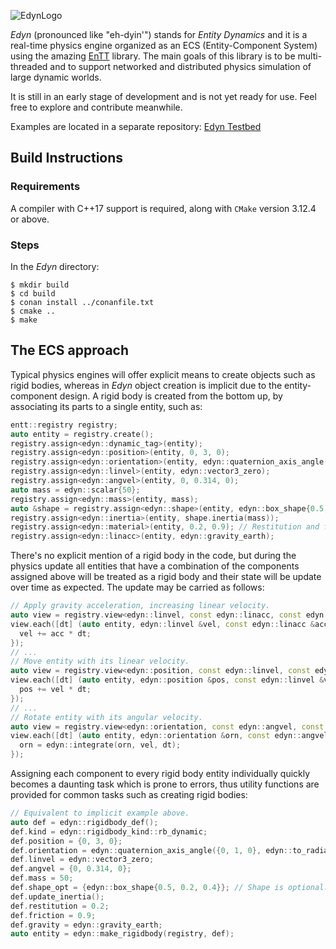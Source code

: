 ![EdynLogo](https://xissburg.com/images/EdynLogo.svg)

_Edyn_ (pronounced like "eh-dyin'") stands for _Entity Dynamics_ and it is a real-time physics engine organized as an ECS (Entity-Component System) using the amazing [EnTT](https://github.com/skypjack/entt) library. The main goals of this library is to be multi-threaded and to support networked and distributed physics simulation of large dynamic worlds.

It is still in an early stage of development and is not yet ready for use. Feel free to explore and contribute meanwhile.

Examples are located in a separate repository: [Edyn Testbed](https://github.com/xissburg/edyn-testbed)

## Build Instructions

### Requirements

A compiler with C++17 support is required, along with `CMake` version 3.12.4 or above.

### Steps

In the _Edyn_ directory:

```
$ mkdir build
$ cd build
$ conan install ../conanfile.txt
$ cmake ..
$ make
```

## The ECS approach

Typical physics engines will offer explicit means to create objects such as rigid bodies, whereas in _Edyn_ object creation is implicit due to the entity-component design. A rigid body is created from the bottom up, by associating its parts to a single entity, such as:

```cpp
entt::registry registry;
auto entity = registry.create();
registry.assign<edyn::dynamic_tag>(entity);
registry.assign<edyn::position>(entity, 0, 3, 0);
registry.assign<edyn::orientation>(entity, edyn::quaternion_axis_angle({0, 1, 0}, edyn::to_radians(30)));
registry.assign<edyn::linvel>(entity, edyn::vector3_zero);
registry.assign<edyn::angvel>(entity, 0, 0.314, 0);
auto mass = edyn::scalar{50};
registry.assign<edyn::mass>(entity, mass);
auto &shape = registry.assign<edyn::shape>(entity, edyn::box_shape{0.5, 0.2, 0.4});
registry.assign<edyn::inertia>(entity, shape.inertia(mass));
registry.assign<edyn::material>(entity, 0.2, 0.9); // Restitution and friction.
registry.assign<edyn::linacc>(entity, edyn::gravity_earth);
```

There's no explicit mention of a rigid body in the code, but during the physics update all entities that have a combination of the components assigned above will be treated as a rigid body and their state will be update over time as expected. The update may be carried as follows:

```cpp
// Apply gravity acceleration, increasing linear velocity.
auto view = registry.view<edyn::linvel, const edyn::linacc, const edyn::dynamic_tag>();
view.each([dt] (auto entity, edyn::linvel &vel, const edyn::linacc &acc, [[maybe_unused]] auto) {
  vel += acc * dt;
});
// ...
// Move entity with its linear velocity.
auto view = registry.view<edyn::position, const edyn::linvel, const edyn::dynamic_tag>();
view.each([dt] (auto entity, edyn::position &pos, const edyn::linvel &vel, [[maybe_unused]] auto) {
  pos += vel * dt;
});
// ...
// Rotate entity with its angular velocity.
auto view = registry.view<edyn::orientation, const edyn::angvel, const edyn::dynamic_tag>();
view.each([dt] (auto entity, edyn::orientation &orn, const edyn::angvel &vel, [[maybe_unused]] auto) {
  orn = edyn::integrate(orn, vel, dt);
});
```

Assigning each component to every rigid body entity individually quickly becomes a daunting task which is prone to errors, thus utility functions are provided for common tasks such as creating rigid bodies:

```cpp
// Equivalent to implicit example above.
auto def = edyn::rigidbody_def();
def.kind = edyn::rigidbody_kind::rb_dynamic;
def.position = {0, 3, 0};
def.orientation = edyn::quaternion_axis_angle({0, 1, 0}, edyn::to_radians(30));
def.linvel = edyn::vector3_zero;
def.angvel = {0, 0.314, 0};
def.mass = 50;
def.shape_opt = {edyn::box_shape{0.5, 0.2, 0.4}}; // Shape is optional.
def.update_inertia();
def.restitution = 0.2;
def.friction = 0.9;
def.gravity = edyn::gravity_earth;
auto entity = edyn::make_rigidbody(registry, def);
```
